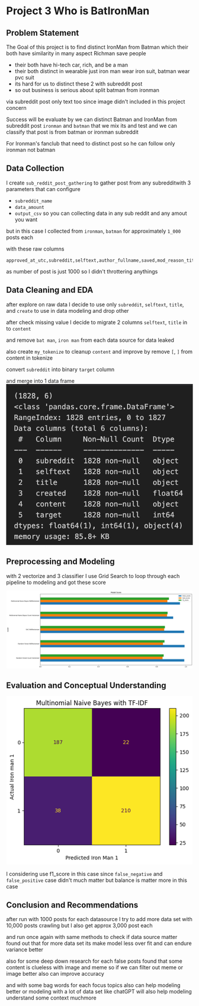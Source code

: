 # Project 3 Who is BatIronMan

## **Problem Statement**
The Goal of this project is to find distinct IronMan from Batman
which their both have similarity in many aspect Richman save people
- their both have hi-tech car, rich, and be a man
- their both distinct in wearable just iron man wear iron suit, batman wear pvc suit
- its hard for us to distinct these 2 with subreddit post 
- so out business is serious about split batman from ironman

via subreddit post only text too since image didn't included in this project concern

Success will be evaluate by we can distinct Batman and IronMan from subreddit post `ironman` and `batman` that we mix its and test and we can classify that post is from batman or ironman subreddit

For Ironman's fanclub that need to distinct post so he can follow only ironman not batman 

## **Data Collection**
I create `sub_reddit_post_gathering` to gather post from any subredditwith 3 parameters that can configure
- `subreddit_name`
- `data_amount`
- `output_csv`
so you can collecting data in any sub reddit and any amout you want

but in this case I collected from `ironman`, `batman` for approximately `1_000` posts each 

with these raw columns 
```
approved_at_utc,subreddit,selftext,author_fullname,saved,mod_reason_title,gilded,clicked,title,link_flair_richtext,subreddit_name_prefixed,hidden,pwls,link_flair_css_class,downs,thumbnail_height,top_awarded_type,hide_score,name,quarantine,link_flair_text_color,upvote_ratio,author_flair_background_color,subreddit_type,ups,total_awards_received,media_embed,thumbnail_width,author_flair_template_id,is_original_content,user_reports,secure_media,is_reddit_media_domain,is_meta,category,secure_media_embed,link_flair_text,can_mod_post,score,approved_by,is_created_from_ads_ui,author_premium,thumbnail,edited,author_flair_css_class,author_flair_richtext,gildings,content_categories,is_self,mod_note,created,link_flair_type,wls,removed_by_category,banned_by,author_flair_type,domain,allow_live_comments,selftext_html,likes,suggested_sort,banned_at_utc,view_count,archived,no_follow,is_crosspostable,pinned,over_18,all_awardings,awarders,media_only,can_gild,spoiler,locked,author_flair_text,treatment_tags,visited,removed_by,num_reports,distinguished,subreddit_id,author_is_blocked,mod_reason_by,removal_reason,link_flair_background_color,id,is_robot_indexable,report_reasons,author,discussion_type,num_comments,send_replies,whitelist_status,contest_mode,mod_reports,author_patreon_flair,author_flair_text_color,permalink,parent_whitelist_status,stickied,url,subreddit_subscribers,created_utc,num_crossposts,media,is_video,post_hint,url_overridden_by_dest,preview,link_flair_template_id,is_gallery,media_metadata,gallery_data,crosspost_parent_list,crosspost_parent,author_cakeday
```

as number of post is just 1000 so I didn't throttering anythings 


## **Data Cleaning and EDA**

after explore on raw data I decide to use only `subreddit`, `selftext`, `title`, and `create` to use in data modeling and drop other

after check missing value I decide to migrate 2 columns `selftext`, `title` in to `content`

and remove `bat man`, `iron man` from each data source for data leaked 

also create `my_tokenize` to cleanup `content` and improve by remove `[`, `]` from content in tokenize 

convert `subreddit` into binary `target` column

and merge into 1 data frame 
![](images/dataframe.png) 


## **Preprocessing and Modeling**
with 2 vectorize and 3 classifier
I use Grid Search to loop through each pipeline to modeling and got these score

![](images/results.png)


## **Evaluation and Conceptual Understanding**
![](images/confusion-metric.png)

I considering use f1_score in this case since `false_negative` and `false_positive` case didn't much matter but balance is matter more in this case 


## **Conclusion and Recommendations**
after run with 1000 posts for each datasource I try to add more data set with 10,000 posts crawling but I also get approx 3,000 post each 

and run once again with same methods to check if data source matter 
found out that for more data set its make model less over fit and can endure variance better

also for some deep down research for each false posts found that some content is clueless with image and meme so if we can filter out meme or image better also can improve accuracy 

and with some bag words for each focus topics also can help modeling better or modeling with a lot of data set like chatGPT will also help modeling understand some context muchmore